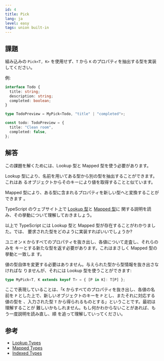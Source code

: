 ```yaml
---
id: 4
title: Pick
lang: ja
level: easy
tags: union built-in
---
```


## 課題

組み込みの `Pick<T, K>` を使用せず、`T` から `K` のプロパティを抽出する型を実装
してください。

例:

```ts
interface Todo {
  title: string;
  description: string;
  completed: boolean;
}

type TodoPreview = MyPick<Todo, "title" | "completed">;

const todo: TodoPreview = {
  title: "Clean room",
  completed: false,
};
```

## 解答

この課題を解くためには、Lookup 型と Mapped 型を使う必要があります。

Lookup 型により、名前を用いてある型から別の型を抽出することができます。これはあ
るオブジェクトからそのキーにより値を取得することと似ています。

Mapped 型により、ある型に含まれるプロパティを新しい型へと変換することができます
。

TypeScript のウェブサイト上で
[Lookup 型](https://www.typescriptlang.org/docs/handbook/release-notes/typescript-2-1.html#keyof-and-lookup-types)と
[Mapped 型](https://www.typescriptlang.org/docs/handbook/2/mapped-types.html)に
関する説明を読み、その挙動について理解しておきましょう。

以上で TypeScript には Lookup 型と Mapped 型が存在することがわかりました。では、
要求された型をどのように実装すればいいでしょうか?

ユニオン `K` からすべてのプロパティを抜き出し、各値について走査し、それらのみを
キーとする新たな型を返す必要があります。これはまさしく Mapped 型の挙動と一致しま
す。

値の型自体を変更する必要はありません。与えられた型から型情報を抜き出さなければな
りませんが、それには Lookup 型を使うことができます:

```ts
type MyPick<T, K extends keyof T> = { [P in K]: T[P] };
```

ここで表現していることは、「`K` からすべてのプロパティを抜き出し、各値の名前を
`P` とした上で、新しいオブジェクトのキーを `P` とし、またそれに対応する値の型を
、入力された型 `T` から得られるものとする」ということです。最初は理解することが
難しいかもしれません。もし何かわからないことがあれば、もう一度説明を読み直し、順
を追って理解していってください。

## 参考

- [Lookup Types](https://www.typescriptlang.org/docs/handbook/release-notes/typescript-2-1.html#keyof-and-lookup-types)
- [Mapped Types](https://www.typescriptlang.org/docs/handbook/2/mapped-types.html)
- [Indexed Types](https://www.typescriptlang.org/docs/handbook/2/indexed-access-types.html)
